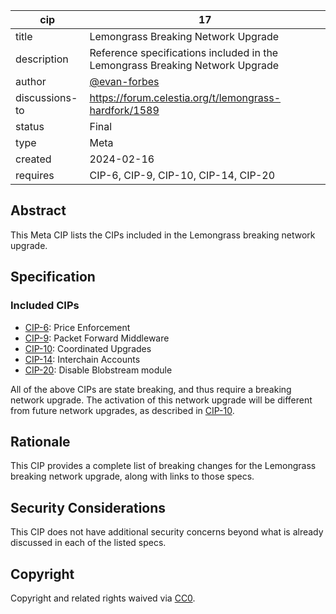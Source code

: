 | cip | 17 |
| - | - |
| title | Lemongrass Breaking Network Upgrade |
| description | Reference specifications included in the Lemongrass Breaking Network Upgrade |
| author | [@evan-forbes](https://github.com/evan-forbes) |
| discussions-to | <https://forum.celestia.org/t/lemongrass-hardfork/1589> |
| status | Final |
| type | Meta |
| created | 2024-02-16 |
| requires | CIP-6, CIP-9, CIP-10, CIP-14, CIP-20 |

## Abstract

This Meta CIP lists the CIPs included in the Lemongrass breaking network upgrade.

## Specification

### Included CIPs

- [CIP-6](./cip-6.md): Price Enforcement
- [CIP-9](./cip-9.md): Packet Forward Middleware
- [CIP-10](./cip-10.md): Coordinated Upgrades
- [CIP-14](./cip-14.md): Interchain Accounts
- [CIP-20](./cip-20.md): Disable Blobstream module

All of the above CIPs are state breaking, and thus require a breaking network upgrade. The activation of this network upgrade will be different from future network upgrades, as described in [CIP-10](./cip-10.md).

## Rationale

This CIP provides a complete list of breaking changes for the Lemongrass breaking network upgrade, along with links to those specs.

## Security Considerations

This CIP does not have additional security concerns beyond what is already discussed in each of the listed specs.

## Copyright

Copyright and related rights waived via [CC0](https://github.com/celestiaorg/CIPs/blob/main/LICENSE).
